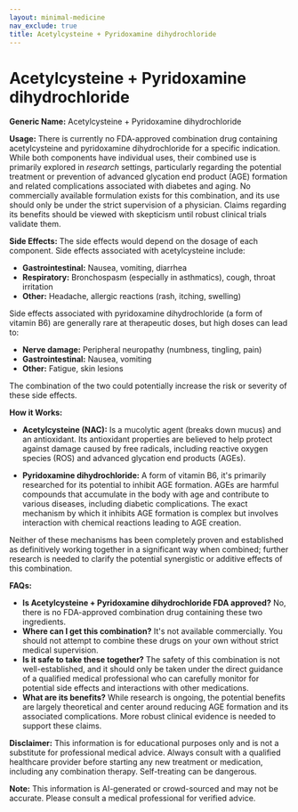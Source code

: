 ```yaml
---
layout: minimal-medicine
nav_exclude: true
title: Acetylcysteine + Pyridoxamine dihydrochloride
---
```


# Acetylcysteine + Pyridoxamine dihydrochloride

**Generic Name:** Acetylcysteine + Pyridoxamine dihydrochloride

**Usage:**  There is currently no FDA-approved combination drug containing acetylcysteine and pyridoxamine dihydrochloride for a specific indication.  While both components have individual uses, their combined use is primarily explored in *research* settings, particularly regarding the potential treatment or prevention of advanced glycation end product (AGE) formation and related complications associated with diabetes and aging.  No commercially available formulation exists for this combination, and its use should only be under the strict supervision of a physician.  Claims regarding its benefits should be viewed with skepticism until robust clinical trials validate them.

**Side Effects:**  The side effects would depend on the dosage of each component.  Side effects associated with acetylcysteine include:

* **Gastrointestinal:** Nausea, vomiting, diarrhea
* **Respiratory:** Bronchospasm (especially in asthmatics), cough, throat irritation
* **Other:** Headache, allergic reactions (rash, itching, swelling)

Side effects associated with pyridoxamine dihydrochloride (a form of vitamin B6) are generally rare at therapeutic doses, but high doses can lead to:

* **Nerve damage:** Peripheral neuropathy (numbness, tingling, pain)
* **Gastrointestinal:** Nausea, vomiting
* **Other:** Fatigue, skin lesions

The combination of the two could potentially increase the risk or severity of these side effects.

**How it Works:**

* **Acetylcysteine (NAC):**  Is a mucolytic agent (breaks down mucus) and an antioxidant. Its antioxidant properties are believed to help protect against damage caused by free radicals, including reactive oxygen species (ROS) and advanced glycation end products (AGEs).

* **Pyridoxamine dihydrochloride:** A form of vitamin B6, it's primarily researched for its potential to inhibit AGE formation. AGEs are harmful compounds that accumulate in the body with age and contribute to various diseases, including diabetic complications.  The exact mechanism by which it inhibits AGE formation is complex but involves interaction with chemical reactions leading to AGE creation.


Neither of these mechanisms has been completely proven and established as definitively working together in a significant way when combined; further research is needed to clarify the potential synergistic or additive effects of this combination.

**FAQs:**

* **Is Acetylcysteine + Pyridoxamine dihydrochloride FDA approved?** No, there is no FDA-approved combination drug containing these two ingredients.
* **Where can I get this combination?** It's not available commercially.  You should not attempt to combine these drugs on your own without strict medical supervision.
* **Is it safe to take these together?**  The safety of this combination is not well-established, and it should only be taken under the direct guidance of a qualified medical professional who can carefully monitor for potential side effects and interactions with other medications.
* **What are its benefits?**  While research is ongoing, the potential benefits are largely theoretical and center around reducing AGE formation and its associated complications.  More robust clinical evidence is needed to support these claims.


**Disclaimer:** This information is for educational purposes only and is not a substitute for professional medical advice. Always consult with a qualified healthcare provider before starting any new treatment or medication, including any combination therapy.  Self-treating can be dangerous.


**Note:** This information is AI-generated or crowd-sourced and may not be accurate. Please consult a medical professional for verified advice.